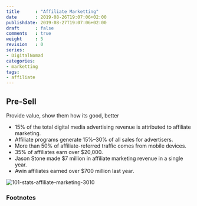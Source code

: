 ```yaml
---
title      : "Affiliate Marketting"
date       : 2019-08-26T19:07:06+02:00
publishdate: 2019-08-27T19:07:06+02:00
draft      : false
comments   : true
weight     : 5
revision   : 0
series:
- DigitalNomad
categories:
- marketting
tags:
- affiliate
---
```


## Pre-Sell

Provide value, show them how its good, better

* 15% of the total digital media advertising revenue is attributed to affiliate marketing.
* Affiliate programs generate 15%–30% of all sales for advertisers.
* More than 50% of affiliate-referred traffic comes from mobile devices.
* 35% of affiliates earn over $20,000.
* Jason Stone made $7 million in affiliate marketing revenue in a single year.
* Awin affiliates earned over $700 million last year.

![101-stats-affiliate-marketing-3010](101-stats-affiliate-marketing-3010.jpg)

### Footnotes

[^1]:
[^2]:
